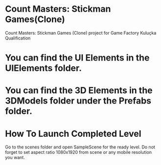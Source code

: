 # Count Masters: Stickman Games(Clone)
 Count Masters: Stickman Games (Clone) project for Game Factory Kuluçka Qualification
  
# You can find the UI Elements in the UIElements folder.

# You can find the 3D Elements in the 3DModels folder under the Prefabs folder.

# How To Launch Completed Level
Go to the scenes folder and open SampleScene for the ready level.
Do not forget to set aspect ratio 1080x1920 from scene or any mobile resolution you want.


